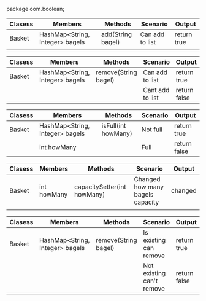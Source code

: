 package com.boolean;


| Clasess | Members                         | Methods                                   | Scenario                | Output             |
|---------|---------------------------------|-------------------------------------------|-------------------------|--------------------|
| Basket  | HashMap<String, Integer> bagels | add(String bagel)                         | Can add to list         | return true        |
|         |                                 |                                           |                         |                    |


| Clasess | Members                         | Methods              | Scenario         | Output       |
|---------|---------------------------------|----------------------|------------------|--------------|
| Basket  | HashMap<String, Integer> bagels | remove(String bagel) | Can add to list  | return true  |
|         |                                 |                      | Cant add to list | return false |


| Clasess | Members                         | Methods             | Scenario | Output       |
|---------|---------------------------------|---------------------|----------|--------------|
| Basket  | HashMap<String, Integer> bagels | isFull(int howMany) | Not full | return true  |
|         | int howMany                     |                     | Full     | return false |


| Clasess | Members     | Methods                     | Scenario                         | Output  |
|---------|-------------|-----------------------------|----------------------------------|---------|
| Basket  | int howMany | capacitySetter(int howMany) | Changed how many bagels capacity | changed |
|         |             |                             |                                  |         |


| Clasess | Members                         | Methods              | Scenario                  | Output       |
|---------|---------------------------------|----------------------|---------------------------|--------------|
| Basket  | HashMap<String, Integer> bagels | remove(String bagel) | Is existing can remove    | return true  |
|         |                                 |                      | Not existing can't remove<br/> | return false |
